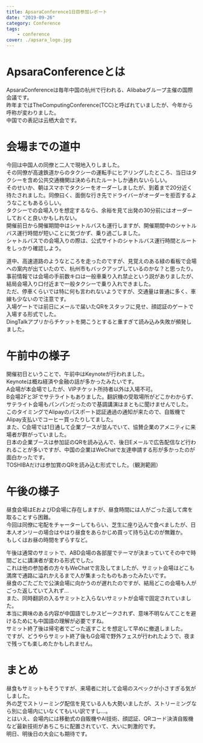 ```yaml
---
title: ApsaraConference1日目参加レポート
date: "2019-09-26"
category: Conference
tags: 
    - conference
cover: ./apsara_logo.jpg
---
```


# ApsaraConferenceとは
ApsaraConferenceは毎年中国の杭州で行われる、Alibabaグループ主催の国際会議です。  
昨年まではTheComputingConference(TCC)と呼ばれていましたが、今年から呼称が変わりました。  
中国での表記は云栖大会です。  

# 会場までの道中
今回は中国人の同僚と二人で現地入りしました。  
その同僚が高速鉄道からのタクシーの運転手にヒアリングしたところ、当日はタクシーを含め公共交通機関は決められたルートしか通れないらしい。  
そのせいか、朝はスマホでタクシーをオーダーしましたが、到着まで20分近く待たされました。同僚曰く、面倒な行き先でドライバーがオーダーを拒否するようなこともあるらしい。  
タクシーでの会場入りを想定するなら、余裕を見て出発の30分前にはオーダーしておくと良いかもしれない。  
開催前日から開催期間中はシャトルバスも運行しますが、開催期間中のシャトルバス運行時間が短いことに気づかず、乗り過ごしました。  
シャトルバスでの会場入りの際は、公式サイトのシャトルバス運行時間とルートをしっかり確認しよう。

道中、高速道路のようなところを走ったのですが、見覚えのある緑の看板で会場への案内が出ていたので、杭州市もバックアップしているのかな？と思ったり。
事前情報では会場の手前数キロは一般車乗り入れ禁止という説がありましたが、結局会場入り口付近まで一般タクシーで乗り入れできました。  
ただ、停車くらいでは特に何も言われないようですが、交通量は普通に多く、車線も少ないので注意です。  
入場ゲートでは前日にメールで届いたQRをスタッフに見せ、顔認証のゲートで入場する形式でした。  
DingTalkアプリからチケットを開こうとすると重すぎて読み込み失敗が頻発しました。  

# 午前中の様子
開催初日ということで、午前中はKeynoteが行われました。  
Keynoteは概ね経済や金融の話が多かったみたいです。  
A会場が本会場でしたが、VIPチケット所持者以外は入場不可。  
B会場2Fと3Fでサテライトもありました。翻訳機の受取場所がどこかわからず、サテライト会場もパンパンだったので基調講演はまともに聞けませんでした。  
このタイミングでAlipayのパスポート認証通過の通知が来たので、自販機でAlipay支払いでコーヒー買ったりしてました。  
また、C会場では1日通して企業ブースが並んでいて、協賛企業のアメニティに来場者が群がっていました。  
日本の企業ブースは参加証のQRを読み込んで、後日Eメールで広告配信など行われることが多いですが、中国の企業はWeChatで友達申請する形が多かったのが面白かったです。  
TOSHIBAだけは参加賞のQRを読み込む形式でした。（観測範囲）  

# 午後の様子
昼食会場はEおよびD会場に存在しますが、昼食時間には人がごった返して席を取ることすら困難。  
今回は同僚に宅配をチャーターしてもらい、芝生に座り込んで食べましたが、日本人オンリーの場合はやはり昼食をあらかじめ買って持ち込むのが無難か。  
もしくはお昼の時間をずらすなど。  

午後は通常のサミットで、ABD会場の各部屋でテーマが決まっていてその中で時間ごとに講演者が変わる形式でした。  
これは他の参加者の方々もWeChatで言及してましたが、サミット会場はどこも満席で通路に溢れかえるまで人が集まったものもあったみたいです。  
昼食のごたごたで公演会場に向かうのが遅れたのですが、結局どこの会場も人がごった返していて入れず…  
また、同時翻訳の入るサミットと入らないサミットが会場で固定されていました。  
本当に興味のある内容が中国語でしかスピークされず、意味不明なんてことを避けるためにも中国語の理解が必要ですね。  
サミット終了後は帰宅者でごった返すことを想定して早めに撤退しました。  
ですが、どうやらサミット終了後もG会場で野外フェスが行われたようで、夜まで残っても楽しめたかもしれません。  

# まとめ
昼食もサミットもそうですが、来場者に対して会場のスペックが小さすぎる気がしました。  
外の芝でストリーミング配信を見ている人も大勢いましたが、ストリーミングなら別に会場内にいなくてもいい訳ですし…。  
とはいえ、会場内には移動式の自販機やAI技術、顔認証、QRコード決済自販機など最新技術があちこちに配置されていて、大いに刺激的です。  
明日、明後日の大会にも期待です。

